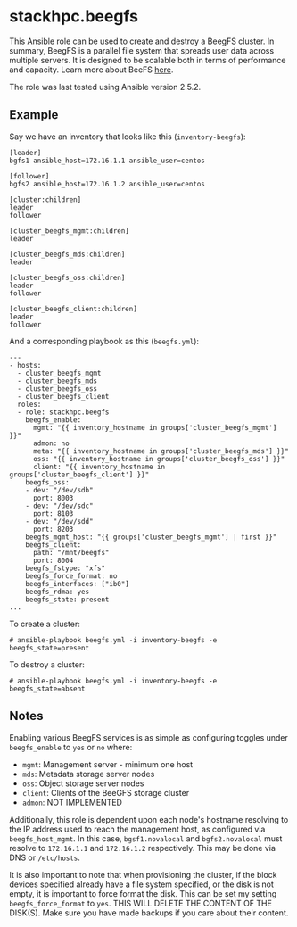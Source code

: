# stackhpc.beegfs

This Ansible role can be used to create and destroy a BeegFS cluster. In
summary, BeegFS is a parallel file system that spreads user data across
multiple servers. It is designed to be scalable both in terms of
performance and capacity. Learn more about BeeFS [here](www.beegfs.io).

The role was last tested using Ansible version 2.5.2.

## Example

Say we have an inventory that looks like this (`inventory-beegfs`):

    [leader]
    bgfs1 ansible_host=172.16.1.1 ansible_user=centos

    [follower]
    bgfs2 ansible_host=172.16.1.2 ansible_user=centos

    [cluster:children]
    leader
    follower

    [cluster_beegfs_mgmt:children]
    leader

    [cluster_beegfs_mds:children]
    leader

    [cluster_beegfs_oss:children]
    leader
    follower

    [cluster_beegfs_client:children]
    leader
    follower

And a corresponding playbook as this (`beegfs.yml`):

    ---
    - hosts:
      - cluster_beegfs_mgmt
      - cluster_beegfs_mds
      - cluster_beegfs_oss
      - cluster_beegfs_client 
      roles:
      - role: stackhpc.beegfs
        beegfs_enable:
          mgmt: "{{ inventory_hostname in groups['cluster_beegfs_mgmt'] }}"
          admon: no
          meta: "{{ inventory_hostname in groups['cluster_beegfs_mds'] }}"
          oss: "{{ inventory_hostname in groups['cluster_beegfs_oss'] }}"
          client: "{{ inventory_hostname in groups['cluster_beegfs_client'] }}"
        beegfs_oss:
        - dev: "/dev/sdb"
          port: 8003
        - dev: "/dev/sdc"
          port: 8103
        - dev: "/dev/sdd"
          port: 8203
        beegfs_mgmt_host: "{{ groups['cluster_beegfs_mgmt'] | first }}"
        beegfs_client:
          path: "/mnt/beegfs"
          port: 8004
        beegfs_fstype: "xfs"
        beegfs_force_format: no
        beegfs_interfaces: ["ib0"]
        beegfs_rdma: yes
        beegfs_state: present
    ...

To create a cluster:

    # ansible-playbook beegfs.yml -i inventory-beegfs -e beegfs_state=present

To destroy a cluster:

    # ansible-playbook beegfs.yml -i inventory-beegfs -e beegfs_state=absent

## Notes

Enabling various BeegFS services is as simple as configuring toggles
under `beegfs_enable` to `yes` or `no` where:

- `mgmt`: Management server - minimum one host
- `mds`: Metadata storage server nodes
- `oss`: Object storage server nodes
- `client`: Clients of the BeeGFS storage cluster
- `admon`: NOT IMPLEMENTED

Additionally, this role is dependent upon each node's hostname
resolving to the IP address used to reach the management host, as
configured via `beegfs_host_mgmt`. In this case, `bgsf1.novalocal` and
`bgfs2.novalocal` must resolve to `172.16.1.1` and `172.16.1.2`
respectively. This may be done via DNS or `/etc/hosts`.

It is also important to note that when provisioning the cluster, if the
block devices specified already have a file system specified, or the
disk is not empty, it is important to force format the disk. This can be
set my setting `beegfs_force_format` to `yes`. THIS WILL DELETE THE
CONTENT OF THE DISK(S). Make sure you have made backups if you care
about their content.
